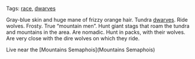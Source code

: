 Tags: [race](Races), [dwarves](Dwarves)

Gray-blue skin and huge mane of frizzy orange hair. Tundra [dwarves](Dwarves). Ride wolves. Frosty. True “mountain men”. Hunt giant stags that roam the tundra and mountains in the area. Are nomadic. Hunt in packs, with their wolves. Are very close with the dire wolves on which they ride. 

Live near the [Mountains Semaphois](Mountains Semaphois)